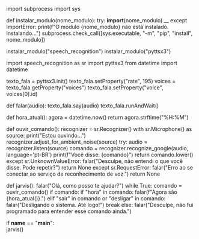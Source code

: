 import subprocess
import sys

def instalar_modulo(nome_modulo):
    try:
        __import__(nome_modulo)  __
    except ImportError:
        print(f"O módulo {nome_modulo} não está instalado. Instalando...")
        subprocess.check_call([sys.executable, "-m", "pip", "install", nome_modulo])

instalar_modulo("speech_recognition")
instalar_modulo("pyttsx3")

import speech_recognition as sr
import pyttsx3
from datetime import datetime

texto_fala = pyttsx3.init()
texto_fala.setProperty("rate", 195) 
voices = texto_fala.getProperty("voices")
texto_fala.setProperty("voice", voices[0].id)  

def falar(audio):
    texto_fala.say(audio)
    texto_fala.runAndWait()

def hora_atual():
    agora = datetime.now()
    return agora.strftime("%H:%M")

def ouvir_comando():
    recognizer = sr.Recognizer()
    with sr.Microphone() as source:
        print("Estou ouvindo...")
        recognizer.adjust_for_ambient_noise(source)
        try:
            audio = recognizer.listen(source)
            comando = recognizer.recognize_google(audio, language='pt-BR')
            print(f"Você disse: {comando}")
            return comando.lower()
        except sr.UnknownValueError:
            falar("Desculpe, não entendi o que você disse. Pode repetir?")
            return None
        except sr.RequestError:
            falar("Erro ao se conectar ao serviço de reconhecimento de voz.")
            return None

def jarvis():
    falar("Olá, como posso te ajudar?")
    while True:
        comando = ouvir_comando()
        if comando:
            if "hora" in comando:
                falar(f"Agora são {hora_atual()}.")
            elif "sair" in comando or "desligar" in comando:
                falar("Desligando o sistema. Até logo!")
                break
            else:
                falar("Desculpe, não fui programado para entender esse comando ainda.")

if __name__ == "__main__":  
    jarvis()

